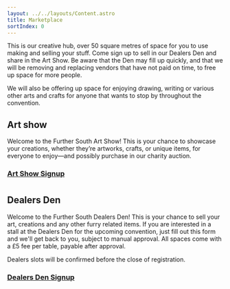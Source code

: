 ```yaml
---
layout: ../../layouts/Content.astro
title: Marketplace
sortIndex: 0
---
```


This is our creative hub, over 50 square metres of space for you to use making and selling your stuff. Come sign up to sell in our Dealers Den and share in the Art Show. Be aware that the Den may fill up quickly, and that we will be removing and replacing vendors that have not paid on time, to free up space for more people.

We will also be offering up space for enjoying drawing, writing or various other arts and crafts for anyone that wants to stop by throughout the convention.

## Art show

Welcome to the Further South Art Show! This is your chance to showcase your creations, whether they’re artworks, crafts, or unique items, for everyone to enjoy—and possibly purchase in our charity auction.

### [Art Show Signup](https://docs.google.com/forms/d/e/1FAIpQLSf3oSHV79ceZDWLsDE320nfzsmjfwG0XPJe6c2qgtZXid_9EA/viewform)

#

## Dealers Den

Welcome to the Further South Dealers Den! This is your chance to sell your art, creations and any other furry related items. If you are interested in a stall at the Dealers Den for the upcoming convention, just fill out this form and we'll get back to you, subject to manual approval. All spaces come with a £5 fee per table, payable after approval.

Dealers slots will be confirmed before the close of registration.

### [Dealers Den Signup](https://docs.google.com/forms/d/e/1FAIpQLSfs4bc3eAE2Cb-T3-iayuVH61bteQpFLbb7z5G17WKhTJsF4g/viewform)
